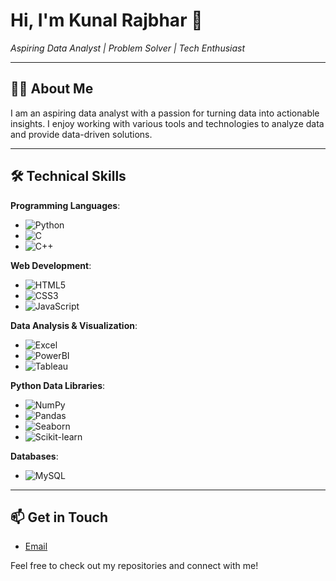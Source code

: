 # Hi, I'm Kunal Rajbhar 👋
_Aspiring Data Analyst | Problem Solver | Tech Enthusiast_

---

## 👩‍💻 About Me
I am an aspiring data analyst with a passion for turning data into actionable insights. I enjoy working with various tools and technologies to analyze data and provide data-driven solutions.

---

## 🛠️ Technical Skills
**Programming Languages**:
- ![Python](https://img.shields.io/badge/Python-3776AB?style=for-the-badge&logo=python&logoColor=white)
- ![C](https://img.shields.io/badge/C-00599C?style=for-the-badge&logo=c&logoColor=white)
- ![C++](https://img.shields.io/badge/C++-00599C?style=for-the-badge&logo=cplusplus&logoColor=white)

**Web Development**:
- ![HTML5](https://img.shields.io/badge/HTML5-E34F26?style=for-the-badge&logo=html5&logoColor=white)
- ![CSS3](https://img.shields.io/badge/CSS3-1572B6?style=for-the-badge&logo=css3&logoColor=white)
- ![JavaScript](https://img.shields.io/badge/JavaScript-F7DF1E?style=for-the-badge&logo=javascript&logoColor=black)

**Data Analysis & Visualization**:
- ![Excel](https://img.shields.io/badge/Excel-217346?style=for-the-badge&logo=microsoft-excel&logoColor=white)
- ![PowerBI](https://img.shields.io/badge/PowerBI-F2C811?style=for-the-badge&logo=powerbi&logoColor=black)
- ![Tableau](https://img.shields.io/badge/Tableau-E97627?style=for-the-badge&logo=tableau&logoColor=white)

**Python Data Libraries**:
- ![NumPy](https://img.shields.io/badge/NumPy-013243?style=for-the-badge&logo=numpy&logoColor=white)
- ![Pandas](https://img.shields.io/badge/Pandas-150458?style=for-the-badge&logo=pandas&logoColor=white)
- ![Seaborn](https://img.shields.io/badge/Seaborn-3776AB?style=for-the-badge&logo=python&logoColor=white)
- ![Scikit-learn](https://img.shields.io/badge/Scikit--learn-F7931E?style=for-the-badge&logo=scikit-learn&logoColor=white)

**Databases**:
- ![MySQL](https://img.shields.io/badge/MySQL-4479A1?style=for-the-badge&logo=mysql&logoColor=white)

---

## 📫 Get in Touch
- [Email](rajbharkunal4757@gmail.com.com)

Feel free to check out my repositories and connect with me!
